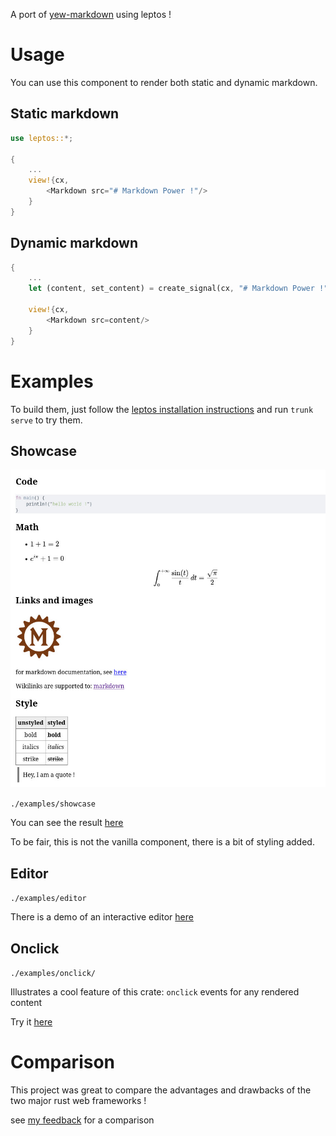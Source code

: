 A port of [yew-markdown](https://github.com/rambip/yew-markdown/) using leptos !

# Usage
You can use this component to render both static and dynamic markdown.
## Static markdown

```rust
use leptos::*;

{
    ...
    view!{cx,
        <Markdown src="# Markdown Power !"/>
    }
}
```

## Dynamic markdown
```rust
{
    ...
    let (content, set_content) = create_signal(cx, "# Markdown Power !".to_string());

    view!{cx,
        <Markdown src=content/>
    }
}
```

# Examples
To build them, just follow the [leptos installation instructions](https://leptos-rs.github.io/leptos/02_getting_started.html) and run `trunk serve` to try them.

## Showcase
![](./showcase.jpg)

`./examples/showcase`

You can see the result [here](https://rambip.github.io/leptos-markdown/showcase)

To be fair, this is not the vanilla component, there is a bit of styling added.

## Editor
`./examples/editor`

There is a demo of an interactive editor [here](https://rambip.github.io/leptos-markdown/editor)

## Onclick
`./examples/onclick/`

Illustrates a cool feature of this crate: `onclick` events for any rendered content

Try it [here](https://rambip.github.io/leptos-markdown/onclick)


# Comparison
This project was great to compare the advantages and drawbacks of the two major rust web frameworks !

see [my feedback](./feedback/README.md) for a comparison

